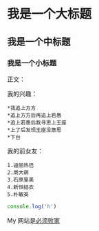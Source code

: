# 我是一个大标题

## 我是一个中标题

### 我是一个小标题

正文：

我的兴趣：

    *我追上方方
    *追上方方后再追上若愚
    *追上若愚后我寻思上王座
    *上了后发现王座没意思
    *下台

我的前女友：

    1.迪丽热巴
    2.周大萌
    3.石原里美
    4.新恒结衣
    5.朴敏英

```javascript
console.log('h')
```
My 网站是[必须败家](http://taobao.com)
